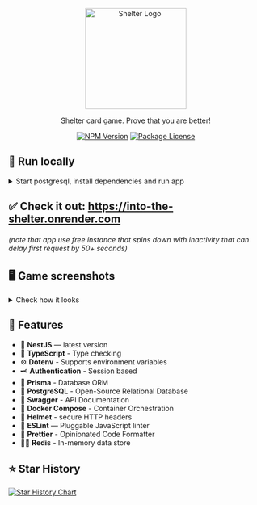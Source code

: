 <p align="center">
  <a href="https://into-the-shelter.onrender.com" target="blank"><img src="https://github.com/Porhay/into-the-shelter/blob/master/apps/shelter-client/public/logo192.png" width="200" alt="Shelter Logo" /></a>
</p>


<p align="center">Shelter card game. Prove that you are better!</p>
<p align="center">
  <a href="https://www.npmjs.com/~nestjscore" target="_blank"><img src="https://img.shields.io/npm/v/@nestjs/core.svg" alt="NPM Version" /></a>
  <a href="https://github.com/Porhay/into-the-shelter/blob/master/LICENSE" target="_blank"><img src="https://img.shields.io/badge/license-MIT-green.svg" alt="Package License" /></a>
</p>


## 🏃 Run locally
<details>
<summary>Start postgresql, install dependencies and run app</summary>

#### Requires [Node.js](https://nodejs.org/) v14+ to run and .env files provided for client and server sides.

###### 1. Make sure you have Node.js, Docker Desktop and Git installed!
###### 2. Start Docker Desktop
###### 3. Start server and client from root directory:
```sh
$ make all
```
</details>


## ✅ Check it out: https://into-the-shelter.onrender.com
###### (note that app use free instance that spins down with inactivity that can delay first request by 50+ seconds)


## 🖥️ Game screenshots
<details>
<summary>Check how it looks</summary>
<p>
  <img src="https://lh3.googleusercontent.com/fife/ALs6j_ESu8bnLiwJSUDm3GfT2tVOCXEQTIShHwpFoZtg2mhAhod_HbSt4ycaWhq1psMYnmUHEgvAcYoVed6PWdsWtJKFE00Dfvc6Sn91p_7mHX9GwX1TrYBsQgNviTyqVH71Dgea37Uutl07sIRfXj1MwCX6272EcKPIIQEW8ZEAYIgKwR_LancGk4lSyoVoPR16Qi7daJvP3CuyGDpnnwNeu0EVyiuT__YV9PnISa_VvpmI1vjAP7cPqbZ0Z-dZWA-dvO2SnKHI-pNgnbZ2krqC3JxINjxoen3shR410P1tXOh9hkcnHPp3wPARSZQaUtiZ9J2PmQ_jUbjvCLQAArtYL2zdUGN0uxlSQ5AZtSSEPQVKSj8K__lwoQ66AAksKuC_W0F_sEn1vS9vSKJ8o0GtHV6fp3FK9DN_ly7lKNegGbID9DfLM6mmhr4vq4hr-p5RoahzjFj28SxLEoURwtpTZdtztRbqZZjbYGIdkhVemjtYv30BSsTCxstBOUUNPEldbU32HXlAMs0zDfN1FmhLU6dsofGtWHd9XrZYOKKgDjUWzG3Fl3W10DRbuGJlKjGUnroCR7XLrgH5qBlzpgoSlu_RCuY7nZlfvptuFBwU4_uXNUfnypPKoXGJe3md7BrEGZ9ph8q8hgDWQkYL6RIGmB1ipL7brCK0CfHO-9lzMB-g5a9ZoRUPUugustdneAiUQ6ff5KLR-ltL7a3QjdhJo01dsLT16ZsBixFEyLVhEcJn-4dZqE0P2hyzHEov-8B6kOlWFHtTzv7u8xh-ovQDxt8NWsvkMJ-yCznJ6FUirDrVeXwAqbw44YO3SiPquCczQk_JsuTc_5IxWcpyhFQ8jdlcWdm5x3yX3lIsRGuzOPbckyPZQEclH8zSrQg4E8iIhrJPfs8eXiOw-Fnx-vX4p6Gl3IiwUuwqhMYBY3TdU35CrzITy8dJFWIzB8I_P8q37CIQ4gfRZog_3b40SENwMMZc5zHZ0ugt_T4FCRGYXgAQbVTAD2C7RIjtBGB9TOvGTVPXzQ1_RHhrOrkVGqGQryZZW6sZFKppa-LtO7_UE5ivX1Wa2c56pKTguzYKmUtFbEoHK4xDW3WUQV_E46AiwtVZ_gkp9VSSRJKagSefTPIUy5-bUoYNF2mhsgQzjqqyTXJDkCHXXK9AnALGEipGYy6hEceIYig33OOKcdlbnZgYeMtv28NdCYerYOWosO7UovAI9ANilbOrAeaWRzTqXcEFSLzrygxWLPKtdAXjPtrPXA4DIvVp-abFT0Yfje8REsgffJ6mZz1O1FjNIAJrK9xW1D0Zeh7q2QWVBk_BNej6tJBu_cch20LYqWc97ax1O5Fdx8yNf64xVRif5qkgim2OcFVt2nkcfOSUEIioYPnQHqmq8rxRM5qMZwSYf2cio51-HEg0_l9DlTYbAJLCOCnwtadIFpcrXcJPqZ45_CUAPkJBqcRFZRW3NQn18NiBh2VA_KOZG9DYKogThiHrdvGTN23Xlio4G5gkPlENBTIKBcCgwsdic10MObXoH9y6B6fYNSkDtVZ_h69_f6Zx6O-ug2J67x9P1gATly3QzOR-NPOa-Sb9c7c2rBGaAA6CCU0k9OWD_7p5mZNNAAqfHZDgNhMbzjQ5LswHnljGEMLLeOuyvHeP=w2880-h1420" alt="Room"/>
  <img src="https://lh3.googleusercontent.com/fife/ALs6j_GV4xLikokUmPoyzBIFJ_Uey4qh97yA34uh9RV4sgQ5C8NSUVtpi4zwn-M4kMH6SeQUD7i4jgilaTuCtqYHtwtPFscFAEq8tZpZiqIlg2TeTZaEeojw3SCcjrxs0a89otXBH2WU6FETmbKxEmWs_VJbovh25OQlLFpkNBnlxkkYMNKx4f5kOZVaWvWeppkiqw6jJ9c7xgMQGD72jYkHjpvq71gBcx5mvu3nEm82YF_MiGDtJL9vfGt27kGgN-UxiJP3bnu1eMwwQp--E7zBocEAp4m0-Pryy2oL6Vti4IJAGEkuJjEJZJrp8qxQ0S9l0a9KLQOL1bchvjorLx-AhZtcdzO0gCFa071J76Mdlcls7ovJ_YZ_TOPpdbYQRLTDrihJFtGyVqdgljXNkiWHbRhYg28NkhaGqFfkYh_nXveKAmVlV9S_9fSem0F8ZzqhizfkAm0gGWPLogPWwWC0oEsO-IenIvjmt5G3plnB1QqXrcP_CQ2Le5Dj5HL_imhk4mYFLkyI9AgW3M04QsKjdB_uCDGovL1RA6NdoGXpBWwK4EB366TSznkAUnlpTl6W66U7hocK0zwh3nTGM-fHNXdP7sAtuiFw1DW0wf7DKhU5s6O2zct342LaL5GcFzFSpEDayGd_OZqLRqbcmObtlkjbudR5u6hyuXUhFkZ2WOvmXpVAlpjaNpg9AthNBg1v3EsTssLTe1x7dXbb33gmM3JyEIc7QbPCesGB5BDFByHC1szK5AIuIsEImMR_KO9ksyD9heNDjLfkKUBVTDxIv6zz9eODidYAV3I_gP_YJSGrX8lX697zcKtaiEgvgeWCDXBmhB-E-lEnlhacArbdu3igl0TrCJqXhTBjv-FUgz95pNdum8skYSFc20OQUzGFp-xlIXdert_rUjj08TV5Oy8NLLQJpmvx79lgs0WR_FvqtLp9GiAkiN_d1YPZFOmTkUh-sPa9UUKSkMAdzvgRaBNU8Yckhth4CoTipHDLlnW1XJ3biZ3ySNVGo3q5YSBPEb3Vyue0sxvBNnyI6AYe7XNR-iILPjmZk5roFiIz9I2iDpBULfmjiVbudS2jZ-FTcYp7l51cSWrktHhgCtetJPKDAFSjZ_Qtyb4R9WT8vYdTqGzZ92LS-wwEOBnRAemC3pij1X4An0ltmL_yVX99t3TOdFRom3eREa47iWOzSklmeqmyCug2Swv5d6dIty0zhjMMMsiKRJAsIxW-GXJX79wX_3khXdOyPOJh9kPVzIzhNq5AE8xjtG9Mp0mjlsL8oZ82S06W0aIptW3rAXm1ejUsggaaT76xufDci1ApmrzJBsiHOFN_0oPGtqmw5fB66eU_oxPlzeSPb32lAQvlEMSrFZ5Co0yNV6BsBzaEv6fYzy31s8nmzDikmL4EhazwBoLS_S2y2OKHoXn8cc8VN_MbLfhREejfatD-owmGpGA6RJ4z_cnOKDCBecRBJlQus5pgwLrNG3qTl8zRK5pXG3LX5IrjyLu0Re0UNcKhYEvqszFMVXJu5qmBinsLo5auepR-4iaJxph8bmFnxfIsCF3CNcaHaxlWP6NGzDbbrF91IRir4UMS-EAVc0gKW1bBgOQNF0EdEcHIHVS-WQZaIwD30jNujwbzipuX0UwPmwCBahRov7ys=w2880-h1420" alt="Room kick"/>
  <img src="https://lh3.googleusercontent.com/fife/ALs6j_HCQoCvVX6xqiYATNyZfxQUekF16P5jnzfQisrFCm_SFhkmQtLT3QR0a44lYpHQqlQeR8Z4BdW6A53gG1m1Zette56STbYJsg7CZjVgGd8XbjmVve2969yzkEaigKGQysX6BSsJXgDCZG9W-Gn6H-xYbXgS6xdgap2dI4KqibTPQoh6ncmy1yiiDxT4hTBExtE8LjN2V1Wkr3ob9E_RJD59U8P504QNz07UHQCEM9t0KHl7G-RRz_P-Izwdk-O8WainMuwzg1iGLB4m7rcQkPVOveS7oJwuWPjbhb64OLmW1O3Yz74ZMxW_DW9mRxStdJHW4gGJ8J7pfa7kYIVnImchGqJUelsFK8ZxkciwXTc2CI7j_GsPJHDVb_OgJmUKZi6_P3L-mQ60pRz3Vz-FwdPf0hk73ax4JOQx1QEfvPegVkqELgeycvy2hNpVcj7JBVgBRiQ6Ki4JmrGCEIoRURQXqEVHLBLzENkxKkEbL4Z75OlwmGeEXedrvG1-vybCVhNWpiUwqrwL9dj1P4ZVsh2sLAIXMOEAWL8-8va7cNKltwoiFPhWN1YBDehDcSswZUyu7oIxiFHpSf6WbQ1PJmpP7H8B2yoMStqN0XxdSGW6QeFNR-XBsxEZ7jN4QbMRuA4z1Tj_jc83idotc6FM7_MDFXLyoVezZH2mmL7MhiMP-VdNzgxb8Ac-WSYHymDCrfYznmuR17-2eW5uFHRCJBF-ieEam8Yftcje0f-S4F5J4xBnZtwBYRi0tePLL360zujVDOC3wNxZcF6xBGVW9MY8rv8tefR7drnQ7bdfKhTrg7rvEJEs7bBIp-RzZjNxCJ0vYzibKoDvhzVpmQb8scA41u12YNWAqsIqVk4vHtLX-sMzmSj6u7jnVZ-eDky0psNZ7rbwqhyeH1ZzvaKbfazxFbNSCoq3XkCidzwaJ8H1hr0Sc8cYISMq55aOTtI1roy0XbVj9RzadZCXZmEP2_03ktD2GUrlFvTX7OOTy1nKNmLGi0BKYET7YAG82-Tyau8E1Y4kQ6IUhTXQcB7ycpv_WEE8_5QVzcvz3GcjVtYCQZX7-Fscv2T_aU6nZw5rVOllSp-FW1aYZ74gSWj44mGPdsbdXm_MoZPS9XAGhfIDFqspXXpVWdBc8T0BGENL-ai5_qSJIguWnq2wWD81N5T43xeCSGaDAw59iWmbMj3SBiiq8bdaIiXmOK9_xgLO7zCMQUFo9AgBeLDU4oGoMshGITlJduIHmSnBZSaWgIe-vbHNujZUKtedApaqGPPpXFa3h4WjZQX4pYO5xEkgvReoG0zqIH9oO0uBxgVACpiSstaUWjFVSoKBz7JjE4c8jmey2l5so5jNqA-44Gck_YewJjdCjjeQ8EWEcj7ZET5kVgoXMN2On7S_cqxhy6f97ui_o1hUDQ2hiAYz0Stsr0Uzs4M9y24BQ6DBc3l0BqX2yTO9q4GlhziuxZnrmgonQE1JCW2fYFCp3bvL8JVhdjogCmyL4m-_oRCtOq1XjUuEzYX3wDN5USC4OQuQNHoQBAMoEpqjzaRdJBS3tNSJgSlG2RTn_dJt6pOE6rEe4n1X5iHNBP8gcxPLAyMCpQLuJ16HhzdhGHAyQspcrVSVjSqTxGuS5uEE0UtadPawUGdUnN8t_1Y=w2880-h920" alt="Settings"/>
</p>

</details>


## 🚀 Features
- 📱 **NestJS** — latest version
- 🎉 **TypeScript** - Type checking
- ⚙️ **Dotenv** - Supports environment variables
- 🗝 **Authentication** - Session based
- 🏪 **Prisma** - Database ORM
- 🏪 **PostgreSQL** - Open-Source Relational Database
- 📃 **Swagger** - API Documentation
- 🐳 **Docker Compose** - Container Orchestration
- 🔐 **Helmet** - secure HTTP headers
- 📏 **ESLint** — Pluggable JavaScript linter
- 💖 **Prettier** - Opinionated Code Formatter
- 🕵️‍♂️ **Redis** - In-memory data store


## ⭐ Star History
[![Star History Chart](https://api.star-history.com/svg?repos=Porhay/into-the-shelter&type=Timeline)](https://star-history.com/#Porhay/into-the-shelter&Timeline)

